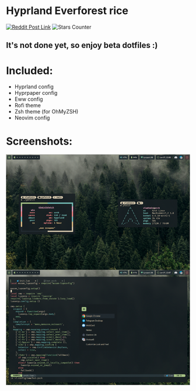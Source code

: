 # Hyprland Everforest rice

[![Reddit Post Link](https://img.shields.io/badge/Reddit-FF4500?style=for-the-badge&logo=Reddit&logoColor=white)](https://www.reddit.com/r/unixporn/s/jviOIvkat4) ![Stars Counter](https://img.shields.io/github/stars/VladimirPapazov88/Everforest-Hyprland?style=for-the-badge&labelColor=%232e383c&color=%23dbbc7f)

## It's not done yet, so enjoy beta dotfiles :)

# Included:
- Hyprland config
- Hyprpaper config
- Eww config
- Rofi theme
- Zsh theme (for OhMyZSH)
- Neovim config

# Screenshots:
![Screenshots](rice.png)
